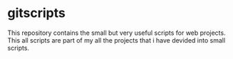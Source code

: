 # gitscripts
This repository contains the small but very useful scripts for web projects. This all scripts are part of my all the projects that i have devided into small scripts.
